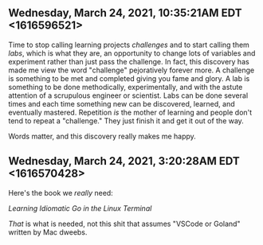 ## Wednesday, March 24, 2021, 10:35:21AM EDT <1616596521>

Time to stop calling learning projects *challenges* and to start calling
them *labs*, which is what they are, an opportunity to change lots of
variables and experiment rather than just pass the challenge. In fact,
this discovery has made me view the word "challenge" pejoratively
forever more. A challenge is something to be met and completed giving
you fame and glory. A lab is something to be done methodically,
experimentally, and with the astute attention of a scrupulous engineer
or scientist. Labs can be done several times and each time something new
can be discovered, learned, and eventually mastered. Repetition *is* the
mother of learning and people don't tend to repeat a "challenge." They
just finish it and get it out of the way.

Words matter, and this discovery really makes me happy.

## Wednesday, March 24, 2021, 3:20:28AM EDT <1616570428>

Here's the book we *really* need:

*Learning Idiomatic Go in the Linux Terminal*

*That* is what is needed, not this shit that assumes "VSCode or Goland"
written by Mac dweebs.

